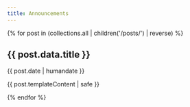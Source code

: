 ```yaml
---
title: Announcements
---
```


{% for post in (collections.all | children('/posts/') | reverse) %}
<article class="post">

## {{ post.data.title }}
<time datetime="{{ post.date | isodate }}">{{ post.date | humandate }}</time>

{{ post.templateContent | safe }}

</article>
{% endfor %}
